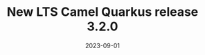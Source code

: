 ---
url: "/releases/q-3.2.0/"
date: 2023-09-01
eol: 2024-03-01
type: release-note
version: 3.2.0
title: "New LTS Camel Quarkus release 3.2.0"
preview: ""
changelog: ""
category: "camel-quarkus"
milestone: 46
kind: lts
jdk: [17]
---
